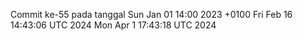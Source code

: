 Commit ke-55 pada tanggal Sun Jan 01 14:00 2023 +0100
Fri Feb 16 14:43:06 UTC 2024
Mon Apr  1 17:43:18 UTC 2024
